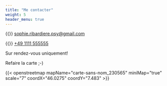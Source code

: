 ```yaml
---
title: "Me contacter"
weight: 5
header_menu: true
---
```


{{<icon class="fa fa-envelope">}}&nbsp;[sophie.ribardiere.psy@gmail.com](mailto:sophie.ribardiere.psy@gmail.com)

{{<icon class="fa fa-phone">}}&nbsp;[+49 1111 555555](tel:+491111555555)



Sur rendez-vous uniquement!


Refaire la carte ;-)

{{< openstreetmap mapName="carte-sans-nom_230565" miniMap="true" scale="7" coordX="46.0275" coordY="7.483" >}}
